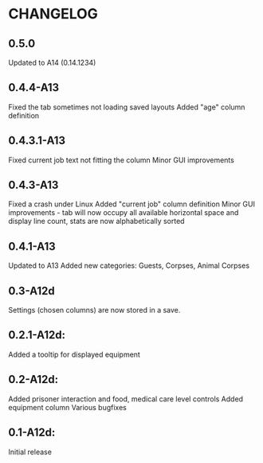 # CHANGELOG

## 0.5.0
Updated to A14 (0.14.1234)

## 0.4.4-A13
Fixed the tab sometimes not loading saved layouts
Added "age" column definition

## 0.4.3.1-A13
Fixed current job text not fitting the column
Minor GUI improvements

## 0.4.3-A13
Fixed a crash under Linux
Added "current job" column definition
Minor GUI improvements - tab will now occupy all available horizontal space and display line count, stats are now alphabetically sorted

## 0.4.1-A13
Updated to A13
Added new categories: Guests, Corpses, Animal Corpses

## 0.3-A12d
Settings (chosen columns) are now stored in a save.

## 0.2.1-A12d:
Added a tooltip for displayed equipment

## 0.2-A12d:
Added prisoner interaction and food, medical care level controls
Added equipment column
Various bugfixes

## 0.1-A12d:
Initial release
